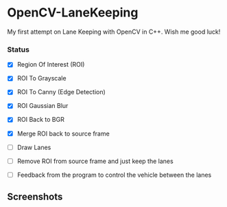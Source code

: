 # OpenCV-LaneKeeping
My first attempt on Lane Keeping with OpenCV in C++. Wish me good luck!

### Status
- [x] Region Of Interest (ROI)
- [x] ROI To Grayscale
- [x] ROI To Canny (Edge Detection)
- [x] ROI Gaussian Blur
- [x] ROI Back to BGR
- [x] Merge ROI back to source frame
- [ ] Draw Lanes
- [ ] Remove ROI from source frame and just keep the lanes
- [ ] Feedback from the program to control the vehicle between the lanes 


## Screenshots
